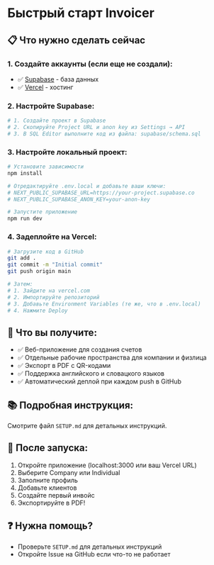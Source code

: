 # Быстрый старт Invoicer

## 📋 Что нужно сделать сейчас

### 1. Создайте аккаунты (если еще не создали):
- ✅ [Supabase](https://supabase.com) - база данных
- ✅ [Vercel](https://vercel.com) - хостинг

### 2. Настройте Supabase:

```bash
# 1. Создайте проект в Supabase
# 2. Скопируйте Project URL и anon key из Settings → API
# 3. В SQL Editor выполните код из файла: supabase/schema.sql
```

### 3. Настройте локальный проект:

```bash
# Установите зависимости
npm install

# Отредактируйте .env.local и добавьте ваши ключи:
# NEXT_PUBLIC_SUPABASE_URL=https://your-project.supabase.co
# NEXT_PUBLIC_SUPABASE_ANON_KEY=your-anon-key

# Запустите приложение
npm run dev
```

### 4. Задеплойте на Vercel:

```bash
# Загрузите код в GitHub
git add .
git commit -m "Initial commit"
git push origin main

# Затем:
# 1. Зайдите на vercel.com
# 2. Импортируйте репозиторий
# 3. Добавьте Environment Variables (те же, что в .env.local)
# 4. Нажмите Deploy
```

## 🎯 Что вы получите:

- ✅ Веб-приложение для создания счетов
- ✅ Отдельные рабочие пространства для компании и физлица
- ✅ Экспорт в PDF с QR-кодами
- ✅ Поддержка английского и словацкого языков
- ✅ Автоматический деплой при каждом push в GitHub

## 📚 Подробная инструкция:

Смотрите файл `SETUP.md` для детальных инструкций.

## 🚀 После запуска:

1. Откройте приложение (localhost:3000 или ваш Vercel URL)
2. Выберите Company или Individual
3. Заполните профиль
4. Добавьте клиентов
5. Создайте первый инвойс
6. Экспортируйте в PDF!

## ❓ Нужна помощь?

- Проверьте `SETUP.md` для детальных инструкций
- Откройте Issue на GitHub если что-то не работает
